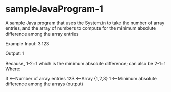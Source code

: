 # sampleJavaProgram-1
A sample Java program that uses the System.in to take the number of array entries, and the array of numbers to compute for the minimum absolute difference among the array entries

Example Input:
3
123

Output:
1

Because, 1-2=1 which is the minimum absolute difference; can also be 2-1=1
Where:

3 <--Number of array entries
123 <--Array {1,2,3}
1 <--Minimum absolute difference among the arrays (output)
